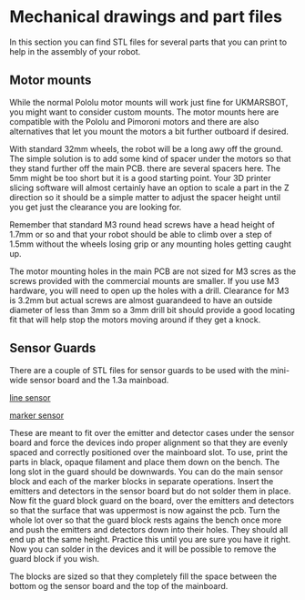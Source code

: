 # Mechanical drawings and part files

 In this section you can find STL files for several parts that you can print to help in the assembly of your robot.
## Motor mounts

While the normal Pololu motor mounts will work just fine for UKMARSBOT, you might want to consider custom mounts. The motor mounts here are compatible with the Pololu and Pimoroni motors and there are also alternatives that let you mount the motors a bit further outboard if desired.

With standard 32mm wheels, the robot will be a long awy off the ground. The simple solution is to add some kind of spacer under the motors so that they stand further off the main PCB. there are several spacers here. The 5mm might be too short but it is a good starting point. Your 3D printer slicing software will almost certainly have an option to scale a part in the Z direction so it should be a simple matter to adjust the spacer height until you get just the clearance you are looking for.

Remember that standard M3 round head screws have a head height of 1.7mm or so and that your robot should be able to climb over a step of 1.5mm without the wheels losing grip or any mounting holes getting caught up.

The motor mounting holes in the main PCB are not sized for M3 scres as the screws provided with the commercial mounts are smaller. If you use M3 hardware, you will need to open up the holes with a drill. Clearance for M3 is 3.2mm but actual screws are almost guarandeed to have an outside diameter of less than 3mm so a 3mm drill bit should provide a good locating fit that will help stop the motors moving around if they get a knock.

## Sensor Guards

There are a couple of STL files for sensor guards to be used with the mini-wide sensor board and the 1.3a mainboad. 

[line sensor](marker-sensor-guide-mini-wide.stl)

[marker sensor](sensor-guard-mini-wide.stl)

These are meant to fit over the emitter and detector cases under the sensor board and force the devices indo proper alignment so that they are evenly spaced and correctly positioned over the mainboard slot. To use, print the parts in black, opaque filament and place them down on the bench. The long slot in the guard should be downwards. You can do the main sensor block and each of the marker blocks in separate operations. Insert the emitters and detectors in the sensor board but do not solder them in place. Now fit the guard block guard on the board, over the emitters and detectors so that the surface that was uppermost is now against the pcb. Turn the whole lot over so that the guard block rests agains the bench once more and push the emitters and detectors down into their holes. They should all end up at the same height. Practice this until you are sure you have it right. Now you can solder in the devices and it will be possible to remove the guard block if you wish. 

The blocks are sized so that they completely fill the space between the bottom og the sensor board and the top of the mainboard.
